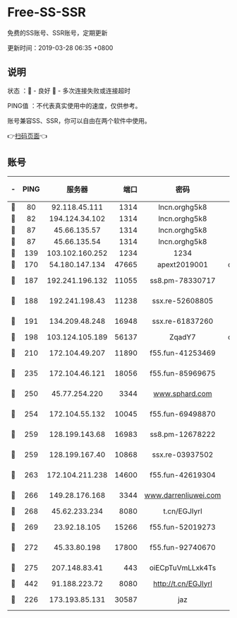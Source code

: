 # Free-SS-SSR

免费的SS账号、SSR账号，定期更新

更新时间：2019-03-28 06:35 +0800

## 说明

状态     ：🙂 - 良好 🙁 - 多次连接失败或连接超时

PING值   ：不代表真实使用中的速度，仅供参考。

账号兼容SS、SSR，你可以自由在两个软件中使用。

👉[扫码页面](https://liesauer.github.io/Free-SS-SSR/)👈

## 账号

|-|PING|服务器|端口|密码|加密方式|区域|
|:----:|:----:|:-----:|-----:|:----:|:----:|:----:|
|🙂|80|92.118.45.111|1314|lncn.orghg5k8|rc4|GR|
|🙂|82|194.124.34.102|1314|lncn.orghg5k8|rc4|JP|
|🙂|87|45.66.135.57|1314|lncn.orghg5k8|rc4|US|
|🙂|87|45.66.135.54|1314|lncn.orghg5k8|rc4|US|
|🙂|139|103.102.160.252|1234|1234|rc4-md5|JP|
|🙂|170|54.180.147.134|47665|apext2019001|chacha20|KR|
|🙂|187|192.241.196.132|11055|ss8.pm-78330717|aes-256-cfb|US|
|🙂|188|192.241.198.43|11238|ssx.re-52608805|aes-256-cfb|US|
|🙂|191|134.209.48.248|16948|ssx.re-61837260|aes-256-cfb|US|
|🙂|198|103.124.105.189|56137|ZqadY7|chacha20|US|
|🙂|210|172.104.49.207|11890|f55.fun-41253469|aes-256-cfb|SG|
|🙂|235|172.104.46.121|18056|f55.fun-85969675|aes-256-cfb|SG|
|🙂|250|45.77.254.220|3344|www.sphard.com|aes-256-cfb|SG|
|🙂|254|172.104.55.132|10045|f55.fun-69498870|aes-256-cfb|SG|
|🙂|259|128.199.143.68|16983|ss8.pm-12678222|aes-256-cfb|SG|
|🙂|259|128.199.167.40|10868|ssx.re-03937502|aes-256-cfb|SG|
|🙂|263|172.104.211.238|14600|f55.fun-42619304|aes-256-cfb|US|
|🙂|266|149.28.176.168|3344|www.darrenliuwei.com|aes-256-cfb|AU|
|🙂|268|45.62.233.234|8080|t.cn/EGJIyrl|rc4-md5|CA|
|🙂|269|23.92.18.105|15266|f55.fun-52019273|aes-256-cfb|US|
|🙂|272|45.33.80.198|17800|f55.fun-92740670|aes-256-cfb|US|
|🙂|275|207.148.83.41|443|oiECpTuVmLLxk4Ts|aes-256-cfb|AU|
|🙂|442|91.188.223.72|8080|http://t.cn/EGJIyrl|rc4-md5|RU|
|🙂|226|173.193.85.131|30587|jaz|aes-256-cfb|US|
